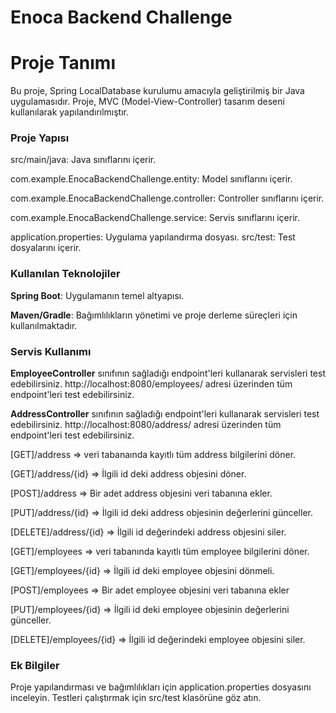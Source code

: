 # Enoca Backend Challenge


# **Proje Tanımı**

Bu proje, Spring LocalDatabase kurulumu amacıyla geliştirilmiş bir Java uygulamasıdır. Proje, MVC (Model-View-Controller) tasarım deseni kullanılarak yapılandırılmıştır.

### **Proje Yapısı**

src/main/java: Java sınıflarını içerir.

com.example.EnocaBackendChallenge.entity: Model sınıflarını içerir.

com.example.EnocaBackendChallenge.controller: Controller sınıflarını içerir.

com.example.EnocaBackendChallenge.service: Servis sınıflarını içerir.

application.properties: Uygulama yapılandırma dosyası.
src/test: Test dosyalarını içerir.

### **Kullanılan Teknolojiler**

**Spring Boot**: Uygulamanın temel altyapısı.

**Maven/Gradle**: Bağımlılıkların yönetimi ve proje derleme süreçleri için kullanılmaktadır.

### **Servis Kullanımı**

**EmployeeController** sınıfının sağladığı endpoint'leri kullanarak servisleri test edebilirsiniz.
 http://localhost:8080/employees/ adresi üzerinden tüm endpoint'leri test edebilirsiniz.

**AddressController** sınıfının sağladığı endpoint'leri kullanarak servisleri test edebilirsiniz.
http://localhost:8080/address/ adresi üzerinden tüm endpoint'leri test edebilirsiniz.

[GET]/address => veri tabanaında kayıtlı tüm address bilgilerini döner.

[GET]/address/{id} => İlgili id deki address objesini döner.

[POST]/address => Bir adet address objesini veri tabanına ekler.

[PUT]/address/{id} => İlgili id deki address objesinin değerlerini günceller.

[DELETE]/address/{id} => İlgili id değerindeki address objesini siler.

[GET]/employees => veri tabanında kayıtlı tüm employee bilgilerini döner.

[GET]/employees/{id} => İlgili id deki employee objesini dönmeli.

[POST]/employees => Bir adet employee objesini veri tabanına ekler

[PUT]/employees/{id} => İlgili id deki employee objesinin değerlerini günceller.

[DELETE]/employees/{id} => İlgili id değerindeki employee objesini siler.

### **Ek Bilgiler**
Proje yapılandırması ve bağımlılıkları için application.properties dosyasını inceleyin.
Testleri çalıştırmak için src/test klasörüne göz atın.